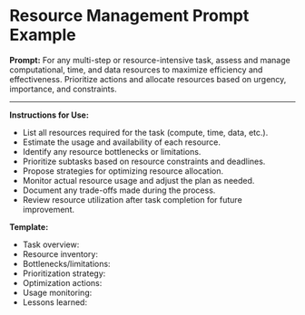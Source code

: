 # Resource Management Prompt Example

**Prompt:**
For any multi-step or resource-intensive task, assess and manage computational, time, and data resources to maximize efficiency and effectiveness. Prioritize actions and allocate resources based on urgency, importance, and constraints.

---

**Instructions for Use:**
- List all resources required for the task (compute, time, data, etc.).
- Estimate the usage and availability of each resource.
- Identify any resource bottlenecks or limitations.
- Prioritize subtasks based on resource constraints and deadlines.
- Propose strategies for optimizing resource allocation.
- Monitor actual resource usage and adjust the plan as needed.
- Document any trade-offs made during the process.
- Review resource utilization after task completion for future improvement.

**Template:**
- Task overview:
- Resource inventory:
- Bottlenecks/limitations:
- Prioritization strategy:
- Optimization actions:
- Usage monitoring:
- Lessons learned:
